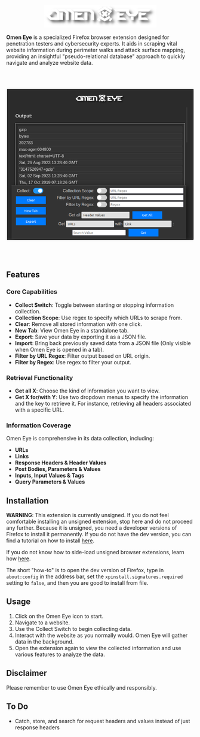 

<p align="center">
  <img src="./Extension/images/Omen-Eye.png" alt="Omen Eye Logo">
</p>


**Omen Eye** is a specialized Firefox browser extension designed for penetration testers and cybersecurity experts. It aids in scraping vital website information during perimeter walks and attack surface mapping, providing an insightful "pseudo-relational database" approach to quickly navigate and analyze website data.

<br>
<br>

<p align="center">
  <img src="./screenshot1.png" alt="Omen Eye Logo" width="500">
</p>

<br>
<br>

## Features

### Core Capabilities

- **Collect Switch**: Toggle between starting or stopping information collection.
- **Collection Scope**: Use regex to specify which URLs to scrape from.
- **Clear**: Remove all stored information with one click.
- **New Tab**: View Omen Eye in a standalone tab.
- **Export**: Save your data by exporting it as a JSON file.
- **Import**: Bring back previously saved data from a JSON file (Only visible when Omen Eye is opened in a tab).
- **Filter by URL Regex**: Filter output based on URL origin.
- **Filter by Regex**: Use regex to filter your output.

### Retrieval Functionality

- **Get all X**: Choose the kind of information you want to view.
- **Get X for/with Y**: Use two dropdown menus to specify the information and the key to retrieve it. For instance, retrieving all headers associated with a specific URL.

### Information Coverage

Omen Eye is comprehensive in its data collection, including:

- **URLs**
- **Links**
- **Response Headers & Header Values**
- **Post Bodies, Parameters & Values**
- **Inputs, Input Values & Tags**
- **Query Parameters & Values**

## Installation 
**WARNING**: This extension is currently unsigned. If you do not feel comfortable installing an unsigned extension, stop here and do not proceed any further.
Because it is unsigned, you need a developer versions of Firefox to install it permanently. If you do not have the dev version, you can find a tutorial on how to install [here](https://tecadmin.net/install-firefox-developer-edition-on-ubuntu/).

If you do not know how to side-load unsigned browser extensions, learn how [here](https://support.mozilla.org/en-US/kb/add-on-signing-in-firefox?as=u&utm_source=inproduct).

The short "how-to" is to open the dev version of Firefox, type in `about:config` in the address bar, set the `xpinstall.signatures.required` setting to `false`, and then you are good to install from file.

## Usage

1. Click on the Omen Eye icon to start.
2. Navigate to a website.
3. Use the Collect Switch to begin collecting data.
4. Interact with the website as you normally would. Omen Eye will gather data in the background.
5. Open the extension again to view the collected information and use various features to analyze the data.

## Disclaimer

Please remember to use Omen Eye ethically and responsibly.

## To Do
- Catch, store, and search for request headers and values instead of just response headers